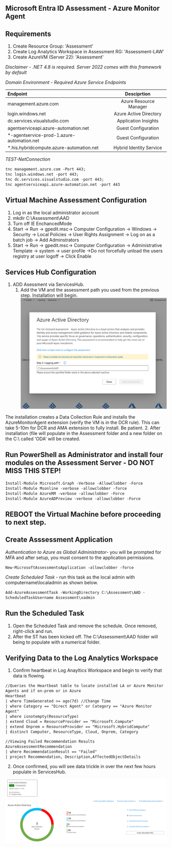 ## Microsoft Entra ID Assessment - Azure Monitor Agent 

## Requirements

1. Create Resource Group: 'Assessment'
2. Create Log Analytics Workspace in Assessment RG: 'Assessment-LAW'
3. Create AzureVM (Server 22): 'Assessment' 

*Disclaimer - .NET 4.8 is required. Server 2022 comes with this framework by default*

*Domain Environment - Required Azure Service Endpoints*

| Endpoint | Desciprtion |
| :---        |    :----:   |
|management.azure.com |	Azure Resource Manager|
login.windows.net |	Azure Active Directory|
dc.services.visualstudio.com |	Application Insights|
agentserviceapi.azure-automation.net |	Guest Configuration|
*-agentservice-prod-1.azure-automation.net |	Guest Configuration|
*.his.hybridcompute.azure-automation.net |	Hybrid Identity Service|

*TEST-NetConnection*

```
tnc management.azure.com -Port 443; 
tnc login.windows.net -port 443;
tnc dc.services.visualstudio.com -port 443;
tnc agentserviceapi.azure-automation.net -port 443
```

## Virtual Machine Assessment Configuration

1. Log in as the local administrator account
2. mkdir C:\Assessment\AAD
3. Turn off IE EnchancedMode
4. Start -> Run -> gpedit.msc-> Computer Configuration -> Windows -> Security -> Local Policies -> User Rights Assignment -> Log on as a batch job -> Add Adminstrators
5. Start -> Run -> gpedit.msc-> Computer Configuration -> Administrative Template -> system -> user profile ->Do not forcefully unload the users registry at user logoff -> Click Enable


## Services Hub Configuration

1. ADD Asessment via ServicesHub. 
	1. Add the VM and the assessment path you used from the previous step. Installation will begin.
![](https://github.com/Cyberlorians/uploadedimages/blob/main/assessmentshadd.png)

The installation creates a Data Collection Rule and installs the AzureMonitorAgent extension (verify the VM is in the DCR rule). This can take 5-10m for DCR and AMA extension to fully install. Be patient.
2. After installation (file will populate in the Assessment folder and a new folder on the C:\ called 'ODA' will be created.


## Run PowerShell as Administrator and install four modules on the Assessment Server - DO NOT MISS THIS STEP! ##
```
Install-Module Microsoft.Graph -Verbose -AllowClobber -Force 
Install-Module Msonline -verbose -allowclobber -force
Install-Module AzureRM -verbose -allowclobber -Force
Install-Module AzureADPreview -verbose -allowclobber -Force
```
## REBOOT the Virtual Machine before proceeding to next step.


## Create Asssessment Application 

*Authentication to Azure as Global Administrator*- you will be prompted for MFA and after setup, you must consent to the application permissions.

```
New-MicrosoftAssessmentsApplication -allowclobber -force
```

*Create Scheduled Task* - run this task as the local admin with computername\localadmin as shown below.
```
Add-AzureAssessmentTask -WorkingDirectory C:\Assessment\AAD -ScheduledTaskUsername Assessment\xadmin
```

## Run the Scheduled Task ##

1. Open the Scheduled Task and remove the schedule. Once removed, right-click and run.
2. After the ST has been kicked off. The C:\Assessment\AAD folder will being to populate with a numerical folder.

## Verifying Data to the Log Analytics Workspace ##

1.  Confirm heartbeat in Log Anayltics Workspace and begin to verify that data is flowing. 

```
//Queries the Heartbeat table to locate installed LA or Azure Monitor Agents and if on-prem or in Azure 
Heartbeat
| where TimeGenerated >= ago(7d) //Change Time
| where Category == "Direct Agent" or Category == "Azure Monitor Agent"
| where isnotempty(ResourceType)
| extend Cloud = ResourceProvider == "Microsoft.Compute"
| extend Onprem = ResourceProvider == "Microsoft.HybridCompute"
| distinct Computer, ResourceType, Cloud, Onprem, Category
```
```
//Viewing Failed Recommendation Results
AzureAssessmentRecommendation 
| where RecommendationResult == "Failed"
| project Recommendation, Description,AffectedObjectDetails
```
2. Once confirmed, you will see data trickle in over the next few hours populate in ServicesHub.

![](https://github.com/Cyberlorians/uploadedimages/blob/main/assessmentshcomplete.png)




